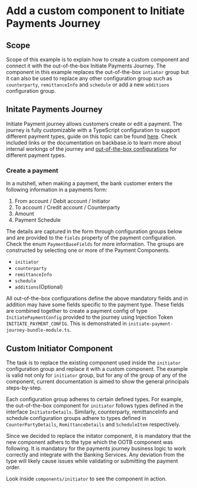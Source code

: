 # Add a custom component to Initiate Payments Journey

## Scope

Scope of this example is to explain how to create a custom component and connect it with the out-of-the-box Initiate Payments Journey. The component in this example replaces the out-of-the-box `intiator` group but it can also be used to replace any other configuration group such as `counterparty`, `remittanceInfo` and `schedule` or add a new `additions` configuration group.

## Initate Payments Journey

Initiate Payment journey allows customers create or edit a payment. The journey is fully customizable with a TypeScript configuration to support different payment types, guide on this topic can be found [here](https://community.backbase.com/documentation/Business-Apps-USA/latest/configure_initiate_payment_journey). Check included links or the documentation on backbase.io to learn more about internal workings of the journey and [out-of-the-box configurations](https://community.backbase.com/documentation/Business-Apps-USA/latest/initiate_payment_web_journey) for different payment types.

### Create a payment

In a nutshell, when making a payment, the bank customer enters the following information in a payments form:

1. From account / Debit account / Initiator
2. To account / Credit account / Counterparty
3. Amount
4. Payment Schedule

The details are captured in the form through configuration groups below and are provided to the `fields` property of the payment configuration. Check the enum `PaymentBaseFields` for more information. The groups are constructed by selecting one or more of the Payment Components.

- `initiator`
- `counterparty`
- `remittanceInfo`
- `schedule`
- `additions`(Optional)

All out-of-the-box configurations define the above mandatory fields and in addition may have some fields specific to the payment type. These fields are combined together to create a payment config of type `InitiatePaymentConfig` provided to the journey using Injection Token `INITIATE_PAYMENT_CONFIG`. This is demonstrated in `initiate-payment-journey-bundle-module.ts`.

## Custom Initiator Component

The task is to replace the existing component used inside the `initiator` configuration group and replace it with a custom component. The example is valid not only for `initiator` group, but for any of the group of any of the component, current documentation is aimed to show the general principals steps-by-step.

Each configuration group adheres to certain defined types. For example, the out-of-the-box component for `initiator` follows types defined in the interface `InitiatorDetails`. Similarly, counterparty, remittanceInfo and schedule configuration groups adhere to types defined in `CounterPartyDetails`, `RemittanceDetails` and `ScheduleItem` respectively.

Since we decided to replace the initator component, it is mandatory that the new component adhers to the type which the OOTB component was following. It is mandatory for the payments journey business logic to work correctly and integrate with the Banking Services. Any deviation from the type will likely cause issues while validating or submitting the payment order.

Look inside `components/initiator` to see the component in action.
